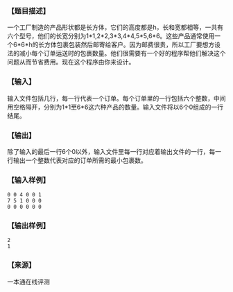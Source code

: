### 【题目描述】

一个工厂制造的产品形状都是长方体，它们的高度都是h，长和宽都相等，一共有六个型号，他们的长宽分别为1\*1,2\*2,3\*3,4\*4,5\*5,6\*6。这些产品通常使用一个6\*6\*h的长方体包裹包装然后邮寄给客户。因为邮费很贵，所以工厂要想方设法的减小每个订单运送时的包裹数量。他们很需要有一个好的程序帮他们解决这个问题从而节省费用。现在这个程序由你来设计。

### 【输入】

输入文件包括几行，每一行代表一个订单。每个订单里的一行包括六个整数，中间用空格隔开，分别为1\*1至6\*6这六种产品的数量。输入文件将以6个0组成的一行结尾。

### 【输出】

除了输入的最后一行6个0以外，输入文件里每一行对应着输出文件的一行，每一行输出一个整数代表对应的订单所需的最小包裹数。

### 【输入样例】

```
0 0 4 0 0 1
7 5 1 0 0 0
0 0 0 0 0 0

```

### 【输出样例】

```
2
1
```


 ### 【来源】

 一本通在线评测 